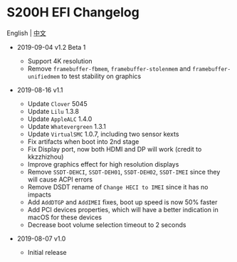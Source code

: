 # S200H EFI Changelog

English | [中文](https://github.com/EngLearnsh/S200H-i9-8950HK-Hackintosh/blob/master/Changelog_CN.md)

- 2019-09-04 v1.2 Beta 1
  - Support 4K resolution
  - Remove `framebuffer-fbmem`, `framebuffer-stolenmem` and `framebuffer-unifiedmem` to test stability on graphics

- 2019-08-16 v1.1
  - Update `Clover` 5045
  - Update `Lilu` 1.3.8
  - Update `AppleALC` 1.4.0
  - Update `Whatevergreen` 1.3.1
  - Update `VirtualSMC` 1.0.7, including two sensor kexts
  - Fix artifacts when boot into 2nd stage
  - Fix Display port, now both HDMI and DP will work (credit to kkzzhizhou)
  - Improve graphics effect for high resolution displays
  - Remove `SSDT-DEHCI`, `SSDT-DEH01`, `SSDT-DEH02`, `SSDT-IMEI` since they will cause ACPI errors
  - Remove DSDT rename of `Change HECI to IMEI` since it has no impacts
  - Add `AddDTGP` and `AddIMEI` fixes, boot up speed is now 50% faster
  - Add PCI devices properties, which will have a better indication in macOS for these devices
  - Decrease boot volume selection timeout to 2 seconds

- 2019-08-07 v1.0
  - Initial release